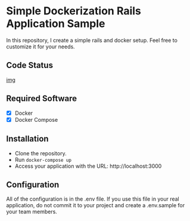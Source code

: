 # Simple Dockerization Rails Application Sample
In this repository, I create a simple rails and docker setup. Feel free to customize it for your needs.

## Code Status
[img](https://travis-ci.org/hatu87/test-cli.svg?branch=master) 

## Required Software
- [x] Docker
- [x] Docker Compose

## Installation
- Clone the repository.
- Run `docker-compose up`
- Access your application with the URL: http://localhost:3000

## Configuration
All of the configuration is in the .env file. If you use this file in your real application, do not commit it to your project and create a .env.sample for your team members.
